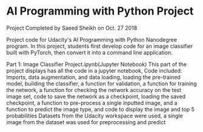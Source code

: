 # AI Programming with Python Project
Project Completed by Saeed Sheikh on Oct. 27 2018

Project code for Udacity's AI Programming with Python Nanodegree program. In this project, students first develop code for an image classifier built with PyTorch, then convert it into a command line application.

Part 1: Image Classifier Project.ipynb(Jupyter Notebook)
This part of the project displays has all the code in a jupyter notebook,
Code included: Imports, data augmentation, and data loading, loading the pre-trained model, building the classifier, a function for validation, a function for training the network, a function for checking the network accuracy on the test image set, code to save the network as a checkpoint, loading the saved checkpoint, a function to pre-process a single inputted image, and a function to predict the image type, and code to display the image and top 5 probabilities
Datasets from the Udacity workspace were used, a single image from the dataset was used for preprocessing and predict
